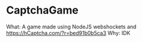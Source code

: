# CaptchaGame
What: A game made using NodeJS webshockets and https://hCaptcha.com/?r=bed91b0b5ca3
Why: IDK  

